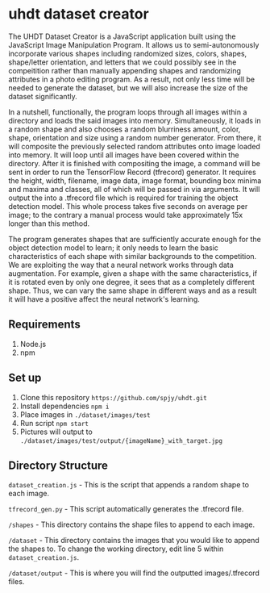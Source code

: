 # uhdt dataset creator

The UHDT Dataset Creator is a JavaScript application built using the JavaScript Image Manipulation Program. It allows us to semi-autonomously incorporate various shapes including randomized sizes, colors, shapes, shape/letter orientation, and letters that we could possibly see in the compeitition rather than manually appending shapes and randomizing attributes in a photo editing program. As a result, not only less time will be needed to generate the dataset, but we will also increase the size of the dataset significantly.

In a nutshell, functionally, the program loops through all images within a directory and loads the said images into memory. Simultaneously, it loads in a random shape and also chooses a random blurriness amount, color, shape, orientation and size using a random number generator. From there, it will composite the previously selected random attributes onto image loaded into memory. It will loop until all images have been covered within the directory. After it is finished with compositing the image, a command will be sent in order to run the TensorFlow Record (tfrecord) generator. It requires the height, width, filename, image data, image format, bounding box minima and maxima and classes, all of which will be passed in via arguments. It will output the into a .tfrecord file which is required for training the object detection model. This whole process takes five seconds on average per image; to the contrary a manual process would take approximately 15x longer than this method.

The program generates shapes that are sufficiently accurate enough for the object detection model to learn; it only needs to learn the basic characteristics of each shape with similar backgrounds to the competition. We are exploiting the way that a neural network works through data augmentation. For example, given a shape with the same characteristics, if it is rotated even by only one degree, it sees that as a completely different shape. Thus, we can vary the same shape in different ways and as a result it will have a positive affect the neural network's learning.

## Requirements
1. Node.js
2. npm

## Set up
1. Clone this repository `https://github.com/spjy/uhdt.git`
2. Install dependencies `npm i`
3. Place images in `./dataset/images/test`
4. Run script `npm start`
5. Pictures will output to `./dataset/images/test/output/{imageName}_with_target.jpg`

## Directory Structure

`dataset_creation.js` - This is the script that appends a random shape to each image.

`tfrecord_gen.py` - This script automatically generates the .tfrecord file.

`/shapes` - This directory contains the shape files to append to each image.

`/dataset` - This directory contains the images that you would like to append the shapes to. To change the working directory, edit line 5 within `dataset_creation.js`.

`/dataset/output` - This is where you will find the outputted images/.tfrecord files.
